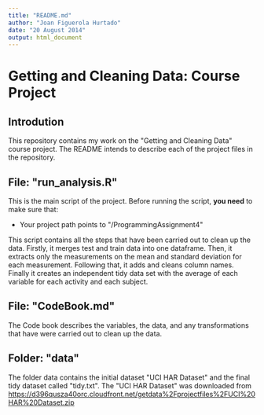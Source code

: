 ```yaml
---
title: "README.md"
author: "Joan Figuerola Hurtado"
date: "20 August 2014"
output: html_document
---
```


# Getting and Cleaning Data: Course Project

## Introdution
This repository contains my work on the "Getting and Cleaning Data" course project. The README intends to describe each of the project files in the repository.

## File: "run_analysis.R"
This is the main script of the project. Before running the script, **you need** to make sure that:

* Your project path points to "/ProgrammingAssignment4"

This script contains all the steps that have been carried out to clean up the data. Firstly, it merges test and train data into one dataframe. Then, it extracts only the measurements on the mean and standard deviation for each measurement. Following that, it adds and cleans column names. Finally it creates an independent tidy data set with the average of each variable for each activity and each subject. 

## File: "CodeBook.md"
The Code book describes the variables, the data, and any transformations that have were carried out to clean up the data.

## Folder: "data"
The folder data contains the initial dataset "UCI HAR Dataset" and the final tidy dataset called "tidy.txt". The "UCI HAR Dataset" was downloaded from <https://d396qusza40orc.cloudfront.net/getdata%2Fprojectfiles%2FUCI%20HAR%20Dataset.zip>